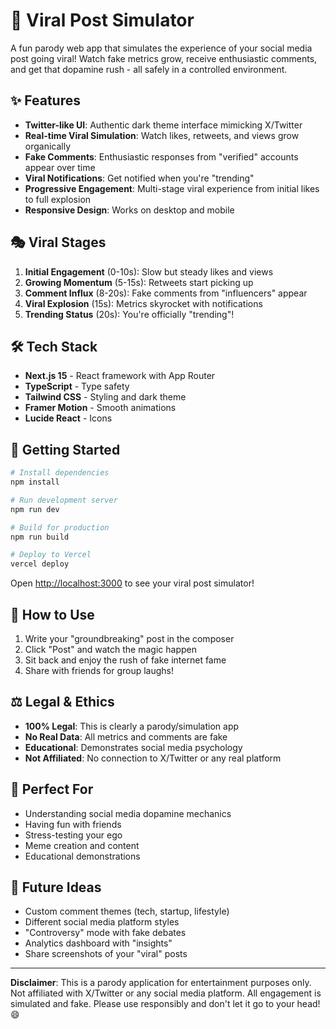 # 🚀 Viral Post Simulator

A fun parody web app that simulates the experience of your social media post going viral! Watch fake metrics grow, receive enthusiastic comments, and get that dopamine rush - all safely in a controlled environment.

## ✨ Features

- **Twitter-like UI**: Authentic dark theme interface mimicking X/Twitter
- **Real-time Viral Simulation**: Watch likes, retweets, and views grow organically
- **Fake Comments**: Enthusiastic responses from "verified" accounts appear over time
- **Viral Notifications**: Get notified when you're "trending" 
- **Progressive Engagement**: Multi-stage viral experience from initial likes to full explosion
- **Responsive Design**: Works on desktop and mobile

## 🎭 Viral Stages

1. **Initial Engagement** (0-10s): Slow but steady likes and views
2. **Growing Momentum** (5-15s): Retweets start picking up
3. **Comment Influx** (8-20s): Fake comments from "influencers" appear
4. **Viral Explosion** (15s): Metrics skyrocket with notifications
5. **Trending Status** (20s): You're officially "trending"!

## 🛠️ Tech Stack

- **Next.js 15** - React framework with App Router
- **TypeScript** - Type safety
- **Tailwind CSS** - Styling and dark theme
- **Framer Motion** - Smooth animations
- **Lucide React** - Icons

## 🚀 Getting Started

```bash
# Install dependencies
npm install

# Run development server
npm run dev

# Build for production
npm run build

# Deploy to Vercel
vercel deploy
```

Open [http://localhost:3000](http://localhost:3000) to see your viral post simulator!

## 📝 How to Use

1. Write your "groundbreaking" post in the composer
2. Click "Post" and watch the magic happen
3. Sit back and enjoy the rush of fake internet fame
4. Share with friends for group laughs!

## ⚖️ Legal & Ethics

- **100% Legal**: This is clearly a parody/simulation app
- **No Real Data**: All metrics and comments are fake
- **Educational**: Demonstrates social media psychology
- **Not Affiliated**: No connection to X/Twitter or any real platform

## 🎯 Perfect For

- Understanding social media dopamine mechanics
- Having fun with friends
- Stress-testing your ego
- Meme creation and content
- Educational demonstrations

## 🔮 Future Ideas

- Custom comment themes (tech, startup, lifestyle)
- Different social media platform styles
- "Controversy" mode with fake debates
- Analytics dashboard with "insights"
- Share screenshots of your "viral" posts

---

**Disclaimer**: This is a parody application for entertainment purposes only. Not affiliated with X/Twitter or any social media platform. All engagement is simulated and fake. Please use responsibly and don't let it go to your head! 😄
